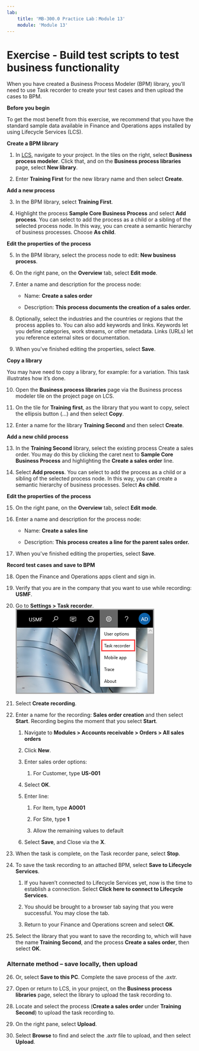 ```yaml
---
lab:
    title: 'MB-300.0 Practice Lab：Module 13'
    module: 'Module 13'
---
```


# Exercise - Build test scripts to test business functionality

When you have created a Business Process Modeler (BPM) library, you'll need to use Task recorder to create your test cases and then upload the cases to BPM. 

**Before you begin**

To get the most benefit from this exercise, we recommend that you have the standard sample data available in Finance and Operations apps installed by using Lifecycle Services (LCS).

**Create a BPM library**


1. In [LCS](https://lcs.dynamics.com/V2/), navigate to your project. In the tiles on the right, select **Business process modeler**. Click that, and on the **Business process libraries** page, select **New library**.

2. Enter **Training First** for the new library name and then select **Create**. 


**Add a new process**

3. In the BPM library, select **Training First**.

4. Highlight the process **Sample Core Business Process** and select **Add process**. You can select to add the process as a child or a sibling of the selected process node. In this way, you can create a semantic hierarchy of business processes. Choose **As child**.


**Edit the properties of the process**

5. In the BPM library, select the process node to edit: **New business process**.

6. On the right pane, on the **Overview** tab, select **Edit mode**.

7. Enter a name and description for the process node:


	- Name: **Create a sales order**

	- Description: **This process documents the creation of a sales order.**


8. Optionally, select the industries and the countries or regions that the process applies to. You can also add keywords and links. Keywords let you define categories, work streams, or other metadata. Links (URLs) let you reference external sites or documentation.

9. When you've finished editing the properties, select **Save**.


**Copy a library**

You may have need to copy a library, for example: for a variation. This task illustrates how it’s done.

10. Open the **Business process libraries** page via the Business process modeler tile on the project page on LCS.

11. On the tile for **Training first**, as the library that you want to copy, select the ellipsis button (...) and then select **Copy**. 

12. Enter a name for the library **Training Second** and then select **Create**. 


**Add a new child process**

13. In the **Training Second** library, select the existing process Create a sales order. You may do this by clicking the caret next to **Sample Core Business Process** and highlighting the **Create a sales order** line.

14. Select **Add process**. You can select to add the process as a child or a sibling of the selected process node. In this way, you can create a semantic hierarchy of business processes. Select **As child**.


**Edit the properties of the process**


15. On the right pane, on the **Overview** tab, select **Edit mode**.

16. Enter a name and description for the process node:

	- Name: **Create a sales line**

	- Description: **This process creates a line for the parent sales order.**

17. When you've finished editing the properties, select **Save**.


**Record test cases and save to BPM**

18. Open the Finance and Operations apps client and sign in.

19. Verify that you are in the company that you want to use while recording: **USMF**.

20. Go to **Settings &gt; Task recorder**.  
	![Task recorder](../media/mb-300-t-000-a-enu-practicelab-m-113-01.png)


21. Select **Create recording**.

22. Enter a name for the recording: **Sales order creation** and then select **Start**. Recording begins the moment that you select **Start**.


	1. Navigate to **Modules &gt; Accounts receivable &gt; Orders &gt; All sales orders**

	2. Click **New**.

	3. Enter sales order options:


		1. For Customer, type **US-001**


	4. Select **OK**.

	5. Enter line:


		1. For Item, type **A0001**

		2. For Site, type **1**

		3. Allow the remaining values to default


	6. Select **Save**, and Close via the **X**.


23. When the task is complete, on the Task recorder pane, select **Stop**.

24. To save the task recording to an attached BPM, select **Save to Lifecycle Services**.

	1. If you haven’t connected to Lifecycle Services yet, now is the time to establish a connection. Select **Click here to connect to Lifecycle Services**.

	2. You should be brought to a browser tab saying that you were successful. You may close the tab.

	3. Return to your Finance and Operations screen and select **OK**.


25. Select the library that you want to save the recording to, which will have the name **Training Second**, and the process **Create a sales order**, then select **OK**.


### Alternate method – save locally, then upload

26. Or, select **Save to this PC**. Complete the save process of the .axtr.

27. Open or return to LCS, in your project, on the **Business process libraries** page, select the library to upload the task recording to.

28. Locate and select the process (**Create a sales order** under **Training Second**) to upload the task recording to.

29. On the right pane, select **Upload**.

30. Select **Browse** to find and select the .axtr file to upload, and then select **Upload**.


 
